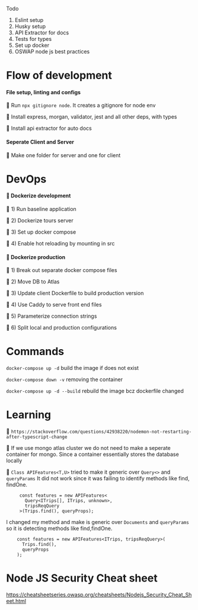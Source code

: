 Todo

1. Eslint setup
2. Husky setup
3. API Extractor for docs
4. Tests for types
5. Set up docker
6. OSWAP node js best practices

# Flow of development

#### File setup, linting and configs

:rocket: Run `npx gitignore node`. It creates a gitignore for node env

:rocket: Install express, morgan, validator, jest and all other deps, with types

:rocket: Install api extractor for auto docs

#### Seperate Client and Server

:rocket: Make one folder for server and one for client

# DevOps

#### :whale: Dockerize development

:rocket: 1) Run baseline application

:rocket: 2) Dockerize tours server

:rocket: 3) Set up docker compose

:rocket: 4) Enable hot reloading by mounting in src

#### :whale: Dockerize production

:rocket: 1) Break out separate docker compose files

:rocket: 2) Move DB to Atlas

:rocket: 3) Update client Dockerfile to build production version

:rocket: 4) Use Caddy to serve front end files

:rocket: 5) Parameterize connection strings

:rocket: 6) Split local and production configurations

# Commands

`docker-compose up -d` build the image if does not exist

`docker-compose down -v` removing the container

`docker-compose up -d --build` rebuild the image bcz dockerfile changed

# Learning

:high_brightness: `https://stackoverflow.com/questions/42938220/nodemon-not-restarting-after-typescript-change`

:high_brightness: If we use mongo atlas cluster we do not need to make a seperate container for mongo. Since a container essentially stores the database locally

:high_brightness: `Class APIFeatures<T,U>` tried to make it generic over `Query<>` and `queryParams` It did not work since it was failing to identify methods like find, findOne.

```
     const features = new APIFeatures<
       Query<ITrips[], ITrips, unknown>,
       tripsReqQuery
     >(Trips.find(), queryProps);
```

I changed my method and make is generic over `Documents` and `queryParams` so it is detecting methods like find,findOne.

```
    const features = new APIFeatures<ITrips, tripsReqQuery>(
      Trips.find(),
      queryProps
    );
```

# Node JS Security Cheat sheet

https://cheatsheetseries.owasp.org/cheatsheets/Nodejs_Security_Cheat_Sheet.html
